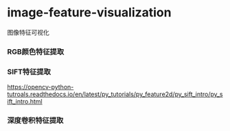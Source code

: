 # image-feature-visualization
图像特征可视化

### RGB颜色特征提取

### SIFT特征提取

https://opencv-python-tutroals.readthedocs.io/en/latest/py_tutorials/py_feature2d/py_sift_intro/py_sift_intro.html

### 深度卷积特征提取